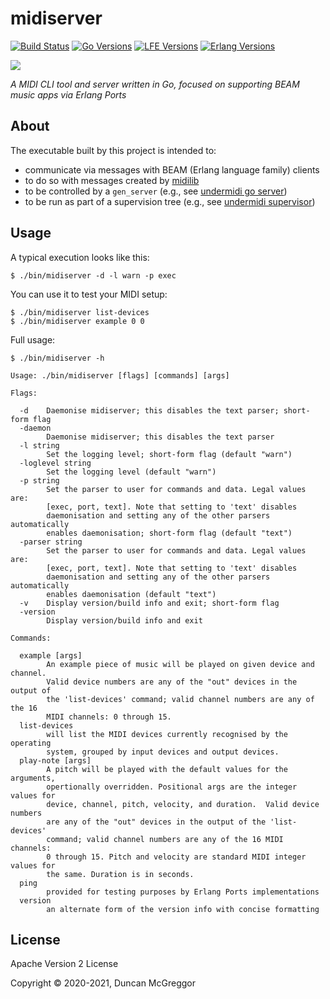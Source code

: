 # midiserver

[![Build Status][gh-actions-badge]][gh-actions]
[![Go Versions][go badge]][go]
[![LFE Versions][lfe badge]][lfe]
[![Erlang Versions][erlang badge]][erlang]

[![][logo]][logo-large]

*A MIDI CLI tool and server written in Go, focused on supporting BEAM music apps via Erlang Ports*

## About

The executable built by this project is intended to:
* communicate via messages with BEAM (Erlang language family) clients
* to do so with messages created by [midilib](https://github.com/erlsci/midilib)
* to be controlled by a `gen_server` (e.g., see [undermidi go server](https://github.com/ut-proj/undermidi/blob/release/0.2.x/src/undermidi/supervisor.lfe))
* to be run as part of a supervision tree (e.g., see [undermidi supervisor](https://github.com/ut-proj/undermidi))

## Usage

A typical execution looks like this:

```shell
$ ./bin/midiserver -d -l warn -p exec
```

You can use it to test your MIDI setup:

```shell
$ ./bin/midiserver list-devices
$ ./bin/midiserver example 0 0
```

Full usage:

```shell
$ ./bin/midiserver -h
```

```text
Usage: ./bin/midiserver [flags] [commands] [args]

Flags:

  -d    Daemonise midiserver; this disables the text parser; short-form flag
  -daemon
        Daemonise midiserver; this disables the text parser
  -l string
        Set the logging level; short-form flag (default "warn")
  -loglevel string
        Set the logging level (default "warn")
  -p string
        Set the parser to user for commands and data. Legal values are:
        [exec, port, text]. Note that setting to 'text' disables
        daemonisation and setting any of the other parsers automatically 
        enables daemonisation; short-form flag (default "text")
  -parser string
        Set the parser to user for commands and data. Legal values are:
        [exec, port, text]. Note that setting to 'text' disables
        daemonisation and setting any of the other parsers automatically 
        enables daemonisation (default "text")
  -v    Display version/build info and exit; short-form flag
  -version
        Display version/build info and exit

Commands:

  example [args]
        An example piece of music will be played on given device and channel.
        Valid device numbers are any of the "out" devices in the output of
        the 'list-devices' command; valid channel numbers are any of the 16
        MIDI channels: 0 through 15.
  list-devices
        will list the MIDI devices currently recognised by the operating
        system, grouped by input devices and output devices.
  play-note [args]
        A pitch will be played with the default values for the arguments,
        opertionally overridden. Positional args are the integer values for
        device, channel, pitch, velocity, and duration.  Valid device numbers
        are any of the "out" devices in the output of the 'list-devices'
        command; valid channel numbers are any of the 16 MIDI channels:
        0 through 15. Pitch and velocity are standard MIDI integer values for
        the same. Duration is in seconds.
  ping
        provided for testing purposes by Erlang Ports implementations
  version
        an alternate form of the version info with concise formatting
```

## License

Apache Version 2 License

Copyright © 2020-2021, Duncan McGreggor

[//]: ---Named-Links---

[logo]: assets/images/logo-v1-x250.png
[logo-large]: assets/images/logo-v1-x1000.png
[github]: https://github.com/ut-proj/midiserver
[gh-actions-badge]: https://github.com/ut-proj/midiserver/workflows/ci%2Fcd/badge.svg
[gh-actions]: https://github.com/ut-proj/midiserver/actions
[go]: https://golang.org/
[go badge]: https://img.shields.io/badge/go-1.16-blue.svg
[lfe]: https://github.com/lfe/lfe
[lfe badge]: https://img.shields.io/badge/lfe-2.0-blue.svg
[erlang badge]: https://img.shields.io/badge/erlang-21%20to%2024-blue.svg
[erlang]: https://github.com/ut-proj/midiserver/blob/master/.github/workflows/cicd.yml
